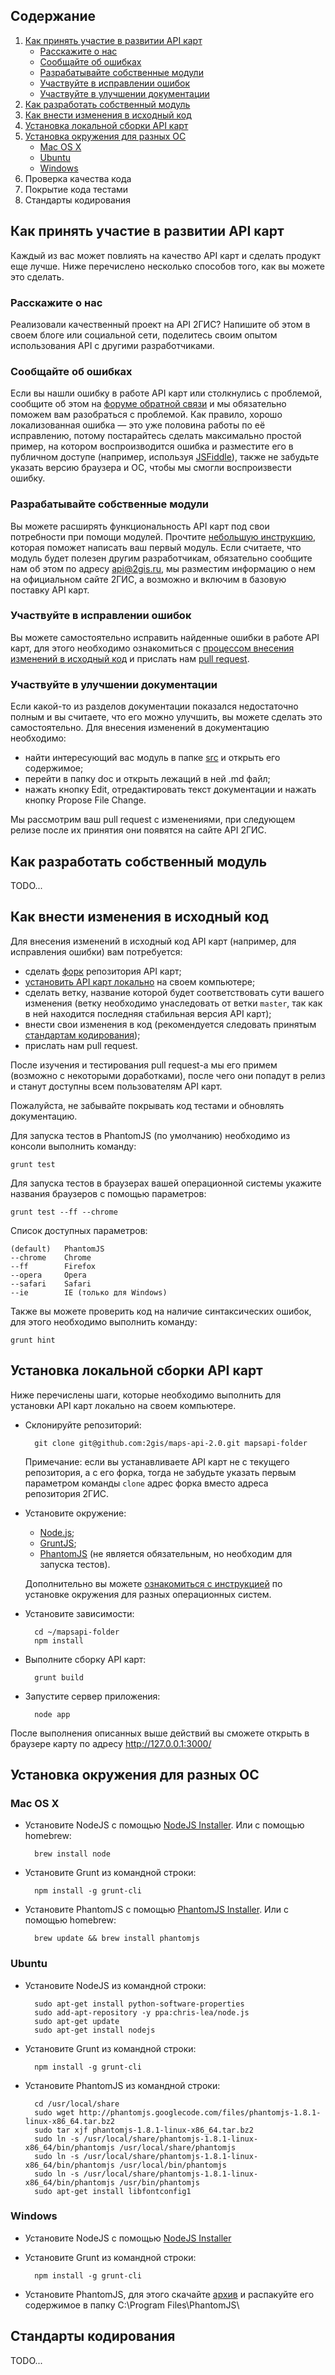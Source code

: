 ## Содержание
1. [Как принять участие в развитии API карт](#Как-принять-участие-в-развитии-api-карт)
    * [Расскажите о нас](#Расскажите-о-нас)
    * [Сообщайте об ошибках](#Сообщайте-об-ошибках)
    * [Разрабатывайте собственные модули](#Разрабатывайте-собственные-модули)
    * [Участвуйте в исправлении ошибок](#Участвуйте-в-исправлении-ошибок)
    * [Участвуйте в улучшении документации](#Участвуйте-в-улучшении-документации)
2. [Как разработать собственный модуль](#Как-разработать-собственный-модуль)
3. [Как внести изменения в исходный код](#Как-внести-изменения-в-исходный-код)
4. [Установка локальной сборки API карт](#Установка-локальной-сборки-api-карт)
5. [Установка окружения для разных ОС](#Установка-окружения-для-разных-ОС)
    * [Mac OS X](#mac-os-x)
    * [Ubuntu](#ubuntu)
    * [Windows](#windows)
6. Проверка качества кода
7. Покрытие кода тестами
8. Стандарты кодирования

## Как принять участие в развитии API карт
Каждый из вас может повлиять на качество API карт и сделать продукт еще лучше. Ниже перечислено несколько способов того, как вы можете это сделать.
### Расскажите о нас
Реализовали качественный проект на API 2ГИС? Напишите об этом в своем блоге или социальной сети, поделитесь своим опытом использования API с другими разработчиками.
### Сообщайте об ошибках
Если вы нашли ошибку в работе API карт или столкнулись с проблемой, сообщите об этом на [форуме обратной связи](https://api2gis.uservoice.com) и мы обязательно поможем вам разобраться с проблемой. Как правило, хорошо локализованная ошибка — это уже половина работы по её исправлению, потому постарайтесь сделать максимально простой пример, на котором воспроизводится ошибка и разместите его в публичном доступе (например, используя [JSFiddle](http://jsfiddle.net/)), также не забудьте указать версию браузера и ОС, чтобы мы смогли воспроизвести ошибку.
### Разрабатывайте собственные модули
Вы можете расширять функциональность API карт под свои потребности при помощи модулей. Прочтите [небольшую инструкцию](#Как-разработать-собственный-модуль), которая поможет написать ваш первый модуль. Если считаете, что модуль будет полезен другим разработчикам, обязательно сообщите нам об этом по адресу api@2gis.ru, мы разместим информацию о нем на официальном сайте 2ГИС, а возможно и включим в базовую поставку API карт.

### Участвуйте в исправлении ошибок
Вы можете самостоятельно исправить найденные ошибки в работе API карт, для этого необходимо ознакомиться с [процессом внесения изменений в исходный код](#Как-внести-изменения-в-исходный-код) и прислать нам [pull request](https://help.github.com/articles/using-pull-requests).
### Участвуйте в улучшении документации
Если какой-то из разделов документации показался недостаточно полным и вы считаете, что его можно улучшить, вы можете сделать это самостоятельно. Для внесения изменений в документацию необходимо:
* найти интересующий вас модуль в папке [src](https://github.com/2gis/maps-api-2.0/tree/master/src) и открыть его содержимое;
* перейти в папку doc и открыть лежащий в ней .md файл;
* нажать кнопку Edit, отредактировать текст документации и нажать кнопку Propose File Change.

Мы рассмотрим ваш pull request с изменениями, при следующем релизе после их принятия они появятся на сайте API 2ГИС.

## Как разработать собственный модуль

TODO...

## Как внести изменения в исходный код
Для внесения изменений в исходный код API карт (например, для исправления ошибки) вам потребуется:
* сделать [форк](https://help.github.com/articles/fork-a-repo) репозитория API карт;
* [установить API карт локально](#Установка-локальной-сборки-api-карт) на своем компьютере;
* сделать ветку, название которой будет соответствовать сути вашего изменения (ветку необходимо унаследовать от ветки `master`, так как в ней находится последняя стабильная версия API карт);
* внести свои изменения в код (рекомендуется следовать принятым [стандартам кодирования](#Стандарты-кодирования));
* прислать нам pull request.

После изучения и тестирования pull request-а мы его примем (возможно с некоторыми доработками), после чего они попадут в релиз и станут доступны всем пользователям API карт.

Пожалуйста, не забывайте покрывать код тестами и обновлять документацию.

Для запуска тестов в PhantomJS (по умолчанию) необходимо из консоли выполнить команду:

    grunt test
    
Для запуска тестов в браузерах вашей операционной системы укажите названия браузеров с помощью параметров:

    grunt test --ff --chrome

Список доступных параметров:

    (default)   PhantomJS
    --chrome    Chrome
    --ff        Firefox
    --opera     Opera
    --safari    Safari
    --ie        IE (только для Windows)

Также вы можете проверить код на наличие синтаксических ошибок, для этого необходимо выполнить команду:

    grunt hint

## Установка локальной сборки API карт
Ниже перечислены шаги, которые необходимо выполнить для установки API карт локально на своем компьютере.

* Склонируйте репозиторий:

        git clone git@github.com:2gis/maps-api-2.0.git mapsapi-folder

    Примечание: если вы устанавливаете API карт не с текущего репозитория, а с его форка, тогда не забудьте указать первым параметром команды `clone` адрес форка вместо адреса репозитория 2ГИС.
* Установите окружение:
    * [Node.js](http://nodejs.org/);
    * [GruntJS](http://gruntjs.com/);
    * [PhantomJS](http://phantomjs.org/download.html) (не является обязательным, но необходим для запуска тестов).
    
    Дополнительно вы можете [ознакомиться с инструкцией](#Установка-окружения-для-разных-ОС) по установке окружения для разных операционных систем.
* Установите зависимости:

        cd ~/mapsapi-folder
        npm install

* Выполните сборку API карт:

        grunt build

* Запустите сервер приложения:

        node app

После выполнения описанных выше действий вы сможете открыть в браузере карту по адресу http://127.0.0.1:3000/

## Установка окружения для разных ОС
### Mac OS X

* Установите NodeJS с помощью [NodeJS Installer](http://nodejs.org/download/). Или с помощью homebrew:
    
        brew install node

* Установите Grunt из командной строки:

        npm install -g grunt-cli

* Установите PhantomJS с помощью [PhantomJS Installer](http://phantomjs.org/download.html). Или с помощью homebrew:

        brew update && brew install phantomjs

### Ubuntu

* Установите NodeJS из командной строки:

        sudo apt-get install python-software-properties
        sudo add-apt-repository -y ppa:chris-lea/node.js
        sudo apt-get update
        sudo apt-get install nodejs

* Установите Grunt из командной строки:

        npm install -g grunt-cli

* Установите PhantomJS из командной строки:

        cd /usr/local/share
        sudo wget http://phantomjs.googlecode.com/files/phantomjs-1.8.1-linux-x86_64.tar.bz2
        sudo tar xjf phantomjs-1.8.1-linux-x86_64.tar.bz2
        sudo ln -s /usr/local/share/phantomjs-1.8.1-linux-x86_64/bin/phantomjs /usr/local/share/phantomjs
        sudo ln -s /usr/local/share/phantomjs-1.8.1-linux-x86_64/bin/phantomjs /usr/local/bin/phantomjs
        sudo ln -s /usr/local/share/phantomjs-1.8.1-linux-x86_64/bin/phantomjs /usr/bin/phantomjs
        sudo apt-get install libfontconfig1

### Windows

* Установите NodeJS с помощью [NodeJS Installer](http://nodejs.org/download/)

* Установите Grunt из командной строки:

        npm install -g grunt-cli

* Установите PhantomJS, для этого скачайте [архив](http://phantomjs.org/download.html) и распакуйте его содержимое в папку C:\Program Files\PhantomJS\

## Стандарты кодирования

TODO...
